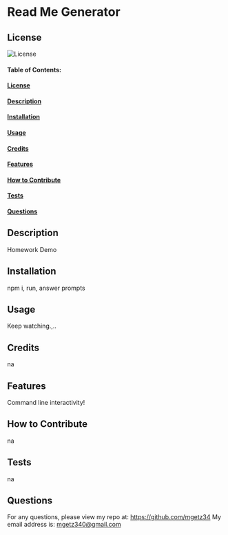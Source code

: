 # Read Me Generator
    
## License
![License](https://img.shields.io/github/license/mgetz34/Read-Me-Generator)

#### Table of Contents:
#### [License](#license)
#### [Description](#description)
#### [Installation](#installation)
#### [Usage](#usage)
#### [Credits](#credits)
#### [Features](#features)
#### [How to Contribute](#contribute) 
#### [Tests](#tests)
#### [Questions](#questions)


## Description
Homework Demo

## Installation
npm i, run, answer prompts

## Usage
Keep watching.,..

## Credits
na

## Features
Command line interactivity!

## How to Contribute
na

## Tests
na

## Questions
For any questions, please view my repo at: https://github.com/mgetz34
My email address is: mgetz340@gmail.com
